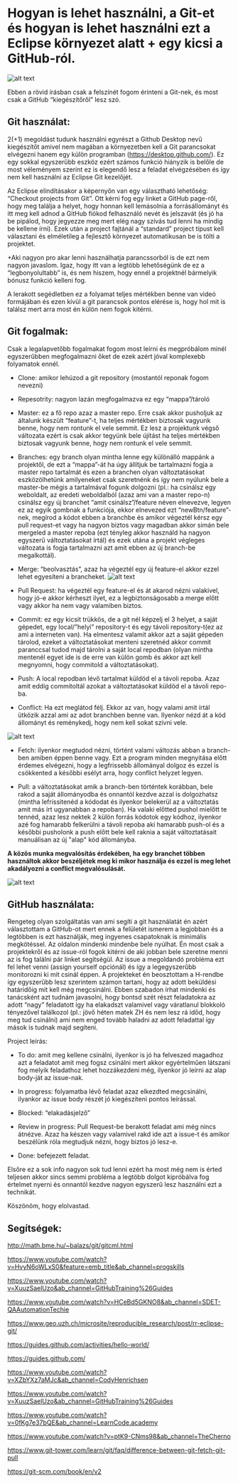 # Hogyan is lehet használni, a Git-et és hogyan is lehet használni ezt a Eclipse környezet alatt + egy kicsi a GitHub-ról.
![alt text](https://avatars3.githubusercontent.com/u/18133?s=200&v=4 "")

Ebben a rövid írásban csak a felszínét fogom érinteni a Git-nek, és most csak a GitHub “kiegészítőről” lesz szó.

## Git használat:

2(+1) megoldást tudunk használni egyrészt a Github Desktop nevű kiegészítőt amivel nem magában a környezetben kell a Git parancsokat elvégezni hanem egy külön programban (https://desktop.github.com/). Ez egy sokkal egyszerűbb eszköz ezért számos funkció hiányzik is belőle de most véleményem szerint ez is elegendő lesz a feladat elvégzésében és így nem kell használni az Eclipse Git kezelőjét.

Az Eclipse elindításakor a képernyőn van egy választható lehetőség: “Checkout projects from Git”. Ott kérni fog egy linket a GitHub page-ről, hogy meg találja a helyet, hogy honnan kell lemásolnia a forrásállományt és itt meg kell adnod a GitHub fiókod felhasználó nevét és jelszavát (és jó ha be pipálod, hogy jegyezze meg mert elég nagy szívás tud lenni ha mindig be kellene írni). Ezek után a project fajtánál a “standard” project típust kell választani és elméletileg a fejlesztő környezet automatikusan be is tölti a projektet.

+Aki nagyon pro akar lenni használhatja parancssorból is de ezt nem nagyon javaslom. Igaz, hogy itt van a legtöbb lehetőségünk de ez a “legbonyolultabb” is, és nem hiszem, hogy ennél a projektnél bármelyik bónusz funkció kelleni fog.

A lerakott segédletben ez a folyamat teljes mértékben benne van videó formájában és ezen kívül a git parancsok pontos elérése is, hogy hol mit is találsz mert arra most én külön nem fogok kitérni. 

## Git fogalmak:

Csak a legalapvetőbb fogalmakat fogom most leírni és megpróbálom minél egyszerűbben megfogalmazni őket de ezek azért jóval komplexebb folyamatok ennél.

* Clone: amikor lehúzod a git repository (mostantól reponak fogom nevezni)

* Repesotrity: nagyon lazán megfogalmazva ez egy “mappa”/tároló 

* Master: ez a fő repo azaz a master repo. Erre csak akkor pusholjuk az általunk készült “feature”-t, ha teljes mértékben biztosak vagyunk benne, hogy nem rontunk el vele semmit. Ez lesz a projektunk végső változata ezért is csak akkor tegyünk bele újítást ha teljes mértékben biztosak vagyunk benne, hogy nem rontunk el vele semmit. 

* Branches: egy branch olyan mintha lenne egy különálló mappánk a projektől, de ezt a “mappa”-át ha úgy állítjuk be tartalmazni fogja a master repo tartalmát és ezen a branchen olyan változtatásokat eszközölhetünk amilyeneket csak szeretnénk és így nem nyúlunk bele a master-be mégis a tartalmával fogunk dolgozni (pl.: ha csinálsz egy weboldalt, az eredeti weboldalból (azaz ami van a master repo-n) csinálsz egy új branchet “amit csinálsz”/feature néven elnevezve, legyen ez az egyik gombnak a funkciója, ekkor elnevezed ezt “newBtn/feature”-nek, megírod a kódot ebben a branchbe és amikor végeztél kérsz egy pull request-et vagy ha nagyon biztos vagy magadban akkor simán bele mergeled a master repoba (ezt tényleg akkor használd ha nagyon egyszerű változtatásokat írtál) és ezek utána a projekt végleges változata is fogja tartalmazni azt amit ebben az új branch-be megalkottál). 

* Merge: “beolvasztás”, azaz ha végeztél egy új feature-el akkor ezzel lehet egyesíteni a brancheket. 
![alt text](https://thumbs.gfycat.com/SoggyAdorableGuanaco-size_restricted.gif "")

* Pull Request: ha végeztél egy feature-el és át akarod nézni valakivel, hogy jó-e akkor kérheszt ilyet, ez a legbiztonságosabb a merge előtt vagy akkor ha nem vagy valamiben biztos.

* Commit: ez egy kicsit trükkös, de a git nél képzelj el 3 helyet, a saját gépedet, egy local/”helyi” repository-t és egy távoli repository-t(ez az ami a interneten van). Ha elmentesz valamit akkor azt a saját gépeden tárolod, ezeket a változtatásokat menteni szeretnéd akkor commit paranccsal tudod majd tárolni a saját local repodban (olyan mintha mentenél egyet ide is de erre van külön gomb és akkor azt kell megnyomni, hogy commitold a változtatásokat).   

* Push: A local repodban lévő tartalmat küldöd el a távoli repoba. Azaz amit eddig commitoltál azokat a változtatásokat küldöd el a távoli repo-ba.

* Conflict: Ha ezt meglátod félj. Ekkor az van, hogy valami amit írtál ütközik azzal ami az adot branchben benne van. Ilyenkor nézd át a kód állományt és reménykedj, hogy nem kell sokat szívni vele.

![alt text](https://thumbs.gfycat.com/ReasonableMilkyGnat-small.gif "")

* Fetch: ilyenkor megtudod nézni, történt valami változás abban a branch-ben amiben éppen benne vagy. Ezt a program minden megnyitása előtt érdemes elvégezni, hogy a legfrissebb állományal dolgoz és ezzel is csökkented a későbbi esélyt arra, hogy conflict helyzet legyen.

* Pull: a változtatásokat amik a branch-ben történtek korábban, bele rakod a saját állományodba és onnantól kezdve azzal is dolgozhatsz (mintha lefrissitenéd a kódodat és ilyenkor belekerül az a változtatás amit más írt ugyanabban a repoban). Ha valaki előtted pushol mielőtt te tennéd, azaz lesz nektek 2 külön forrás kódotok egy kódhoz, ilyenkor azé fog hamarabb felkerülni a távoli repoba aki hamarabb push-ol és a későbbi pusholonk a push előtt bele kell raknia a saját változtatásait manuálisan az új "alap" kód állományba.

**A közös munka megvalósítás érdekében, ha egy branchet többen használtok akkor beszéljétek meg ki mikor használja és ezzel is meg lehet akadályozni a conflict megvalósulását.** 

![alt text](https://thumbs.gfycat.com/DefensiveFlashyEft-max-1mb.gif "")

## GitHub használata:

Rengeteg olyan szolgáltatás van ami segíti a git használatát én azért választottam a GitHub-ot mert ennek a felületét ismerem a legjobban és a legtöbben is ezt használják, meg ingyenes csapatoknak is minimális megkötéssel. Az oldalon mindenki mindenbe bele nyúlhat. Én most csak a projektekről és az issue-ról fogok kitérni de aki jobban bele szeretne menni az is fog találni pár linket segítségül. Az issue a megoldandó probléma ezt fel lehet venni (assign yourself opciónál) és így a legegyszerűbb monitorozni ki mit csinál éppen. A projekteket én beosztottam a H-rendbe így egyszerűbb lesz szerintem számon tartani, hogy az adott beküldési határidőig mit kell még megcsinálni. Ebben szabadon írhat mindenki és tanácsként azt tudnám javasolni, hogy bontsd szét részt feladatokra az adott “nagy” feladatott így ha elakadszt valamivel vagy váratlanul blokkoló tényezővel találkozol (pl.: jövő héten matek ZH és nem lesz rá időd, hogy meg tud csinálni) ami nem enged tovább haladni az adott feladattal így mások is tudnak majd segíteni.

Project leírás:
* To do: amit meg kellene csinálni, ilyenkor is jó ha felveszed magadhoz azt a feladatot amit meg fogsz csinálni mert akkor egyértelműen látszani fog melyik feladathoz lehet hozzákezdeni még, ilyenkor jó leírni az alap body-ját az issue-nak.

* In progress: folyamatba lévő feladat azaz elkezdted megcsinálni, ilyankor az issue body részét jó kiegészíteni pontos leírással. 

* Blocked: “elakadásjelző”

* Review in progress: Pull Request-be berakott feladat ami még nincs átnézve. Azaz ha készen vagy valamivel rakd ide azt a issue-t és amikor beszélünk róla megtudjuk nézni, hogy biztos jó lesz-e.

* Done: befejezett feladat. 

Elsőre ez a sok info nagyon sok tud lenni ezért ha most még nem is érted teljesen akkor sincs semmi probléma a legtöbb dolgot kipróbálva fog értelmet nyerni és onnantól kezdve nagyon egyszerű lesz használni ezt a technikát.

Köszönöm, hogy elolvastad.
  
## Segítségek:

http://math.bme.hu/~balazs/git/gitcml.html

https://www.youtube.com/watch?v=HvyN6oWLxS0&feature=emb_title&ab_channel=progskills

https://www.youtube.com/watch?v=XuuzSaelUzo&ab_channel=GitHubTraining%26Guides

https://www.youtube.com/watch?v=HCeBd5GKNO8&ab_channel=SDET-QAAutomationTechie

https://www.geo.uzh.ch/microsite/reproducible_research/post/rr-eclipse-git/

https://guides.github.com/activities/hello-world/

https://guides.github.com/

https://www.youtube.com/watch?v=XZbYXz7aMJc&ab_channel=CodyHenrichsen

https://www.youtube.com/watch?v=XuuzSaelUzo&ab_channel=GitHubTraining%26Guides

https://www.youtube.com/watch?v=0fKg7e37bQE&ab_channel=LearnCode.academy

https://www.youtube.com/watch?v=ptK9-CNms98&ab_channel=TheCherno

https://www.git-tower.com/learn/git/faq/difference-between-git-fetch-git-pull

https://git-scm.com/book/en/v2
